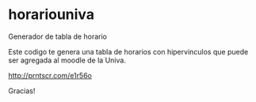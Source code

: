 # horariouniva
Generador de tabla de horario

Este codigo te genera una tabla de horarios con hipervinculos que puede ser agregada al moodle de la Univa.

http://prntscr.com/e1r56o

Gracias!
